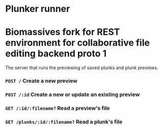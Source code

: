 # Plunker runner

# Biomassives fork for REST environment for collaborative file editing backend proto 1

The server that runs the previewing of saved plunks and plunk previews.

### `POST /` Create a new preview

### `POST /:id` Create a new or update an existing preview

### `GET /:id/:filename?` Read a preview's file

### `GET /plunks/:id/:filename?` Read a plunk's file
